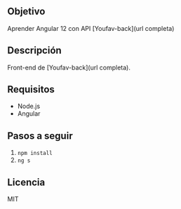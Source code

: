 ## Objetivo
Aprender Angular 12 con API [Youfav-back](url completa)

## Descripción
Front-end de [Youfav-back](url completa).

## Requisitos
* Node.js
* Angular

## Pasos a seguir
1. `npm install`
2. `ng s`

## Licencia
MIT
